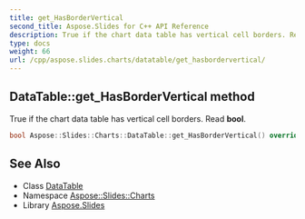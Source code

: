 ```yaml
---
title: get_HasBorderVertical
second_title: Aspose.Slides for C++ API Reference
description: True if the chart data table has vertical cell borders. Read bool.
type: docs
weight: 66
url: /cpp/aspose.slides.charts/datatable/get_hasbordervertical/
---
```

## DataTable::get_HasBorderVertical method


True if the chart data table has vertical cell borders. Read **bool**.

```cpp
bool Aspose::Slides::Charts::DataTable::get_HasBorderVertical() override
```

## See Also

* Class [DataTable](../)
* Namespace [Aspose::Slides::Charts](../../)
* Library [Aspose.Slides](../../../)
